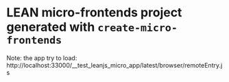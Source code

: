 # LEAN micro-frontends project generated with `create-micro-frontends`


Note: the app try to load:
http://localhost:33000/__test_leanjs_micro_app/latest/browser/remoteEntry.js